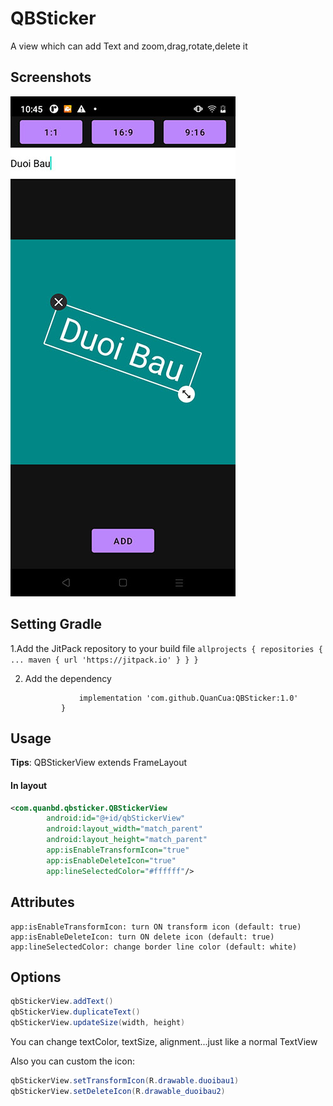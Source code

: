 QBSticker
=========

A view which can add Text and zoom,drag,rotate,delete it

## Screenshots
![](https://github.com/QuanCua/QBSticker/blob/main/screenshots/example1.jpg)

## Setting Gradle
1.Add the JitPack repository to your build file
	```
	allprojects {
		repositories {
			...
			maven { url 'https://jitpack.io' }
		}
	}
        ```
	
2. Add the dependency
	```dependencies {
	        	implementation 'com.github.QuanCua:QBSticker:1.0'
        	}
	```     

## Usage
**Tips**: QBStickerView extends FrameLayout
#### In layout
```xml
<com.quanbd.qbsticker.QBStickerView
        android:id="@+id/qbStickerView"
        android:layout_width="match_parent"
        android:layout_height="match_parent"
        app:isEnableTransformIcon="true"
        app:isEnableDeleteIcon="true"
        app:lineSelectedColor="#ffffff"/>
```

## Attributes
```
app:isEnableTransformIcon: turn ON transform icon (default: true)
app:isEnableDeleteIcon: turn ON delete icon (default: true)
app:lineSelectedColor: change border line color (default: white)
```

## Options
```java
qbStickerView.addText()
qbStickerView.duplicateText()
qbStickerView.updateSize(width, height)
```
You can change textColor, textSize, alignment...just like a normal TextView

Also you can custom the icon:
```java
qbStickerView.setTransformIcon(R.drawable.duoibau1)
qbStickerView.setDeleteIcon(R.drawable_duoibau2)
```
